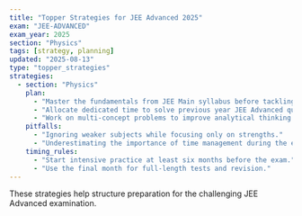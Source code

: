 ```yaml
---
title: "Topper Strategies for JEE Advanced 2025"
exam: "JEE-ADVANCED"
exam_year: 2025
section: "Physics"
tags: [strategy, planning]
updated: "2025-08-13"
type: "topper_strategies"
strategies:
  - section: "Physics"
    plan:
      - "Master the fundamentals from JEE Main syllabus before tackling advanced problems."
      - "Allocate dedicated time to solve previous year JEE Advanced questions."
      - "Work on multi-concept problems to improve analytical thinking."
    pitfalls:
      - "Ignoring weaker subjects while focusing only on strengths."
      - "Underestimating the importance of time management during the exam."
    timing_rules:
      - "Start intensive practice at least six months before the exam."
      - "Use the final month for full-length tests and revision."
---
```


These strategies help structure preparation for the challenging JEE Advanced examination.